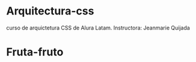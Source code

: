 # Arquitectura-css
curso de arquictetura CSS de Alura Latam. 
Instructora: Jeanmarie Quijada



# Fruta-fruto
